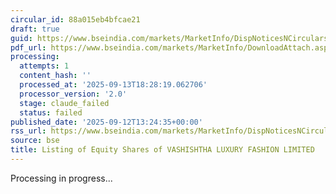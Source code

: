 ```yaml
---
circular_id: 88a015eb4bfcae21
draft: true
guid: https://www.bseindia.com/markets/MarketInfo/DispNoticesNCirculars.aspx?Noticeid={6B69E6C3-DB72-4F78-9FDB-A55F5613DD42}&noticeno=20250912-93&dt=09/12/2025&icount=93&totcount=103&flag=0
pdf_url: https://www.bseindia.com/markets/MarketInfo/DownloadAttach.aspx?id=20250912-93&attachedId=efb6d1b0-9b06-4414-9d14-8a127e224224
processing:
  attempts: 1
  content_hash: ''
  processed_at: '2025-09-13T18:28:19.062706'
  processor_version: '2.0'
  stage: claude_failed
  status: failed
published_date: '2025-09-12T13:24:35+00:00'
rss_url: https://www.bseindia.com/markets/MarketInfo/DispNoticesNCirculars.aspx?Noticeid={6B69E6C3-DB72-4F78-9FDB-A55F5613DD42}&noticeno=20250912-93&dt=09/12/2025&icount=93&totcount=103&flag=0
source: bse
title: Listing of Equity Shares of VASHISHTHA LUXURY FASHION LIMITED
---
```


Processing in progress...
